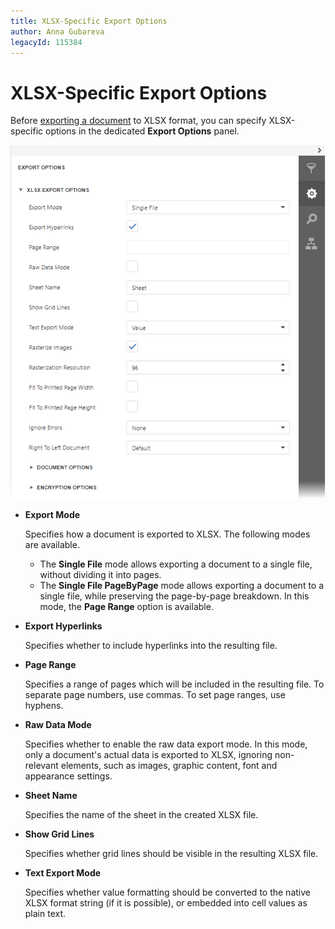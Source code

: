 ```yaml
---
title: XLSX-Specific Export Options
author: Anna Gubareva
legacyId: 115384
---
```

# XLSX-Specific Export Options
Before [exporting a document](export-a-document.md) to XLSX format, you can specify XLSX-specific options in the dedicated **Export Options** panel.

![EUD_HTML5DV_XlsxExportOptions](../../../images/img121837.png)
* **Export Mode**
	
	Specifies how a document is exported to XLSX. The following modes are available.
	* The **Single File** mode allows exporting a document to a single file, without dividing it into pages.
	* The **Single File PageByPage** mode allows exporting a document to a single file, while preserving the page-by-page breakdown. In this mode, the **Page Range** option is available.
* **Export Hyperlinks**
	
	Specifies whether to include hyperlinks into the resulting file.
* **Page Range**
	
	Specifies a range of pages which will be included in the resulting file. To separate page numbers, use commas. To set page ranges, use hyphens.
* **Raw Data Mode**
	
	Specifies whether to enable the raw data export mode. In this mode, only a document's actual data is exported to XLSX, ignoring non-relevant elements, such as images, graphic content, font and appearance settings.
* **Sheet Name**
	
	Specifies the name of the sheet in the created XLSX file.
* **Show Grid Lines**
	
	Specifies whether grid lines should be visible in the resulting XLSX file.
* **Text Export Mode**
	
	Specifies whether value formatting should be converted to the native XLSX format string (if it is possible), or embedded into cell values as plain text.